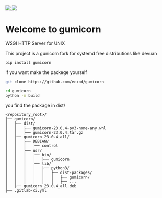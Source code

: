 <a href="https://salsa.debian.org/ecxod/gumicorn/" target="_new">
<img src="https://salsa.debian.org/ecxod/gumicorn/-/badges/release.svg">
</a>
<a href="https://salsa.debian.org/ecxod/gumicorn/" target="_new">
<img src="https://salsa.debian.org/ecxod/gumicorn/badges/master/pipeline.svg">
</a>


# Welcome to gumicorn

WSGI HTTP Server for UNIX

This project is a gunicorn fork for systemd free distributions like devuan 

```sh
pip install gumicorn
```

if you want make the packege yourself

```sh
git clone https://github.com/ecxod/gumicorn

cd gumicorn
python -m build

```
you find the package in dist/

```
<repository_root>/
├── gumicorn/
│   ├── dist/
│   │   ├── gumicorn-23.0.4-py3-none-any.whl
│   │   ├── gumicorn-23.0.4.tar.gz
│   ├── gumicorn_23.0.4_all/
│   │   ├── DEBIAN/
│   │   │   ├── control
│   │   ├── usr/
│   │   │   ├── bin/
│   │   │   │   ├── gumicorn
│   │   │   ├── lib/
│   │   │   │   ├── python3/
│   │   │   │   │   ├── dist-packages/
│   │   │   │   │   │   ├── gumicorn/
│   │   │   │   │   │   ├── ...
│   ├── gumicorn_23.0.4_all.deb
├── .gitlab-ci.yml

```
